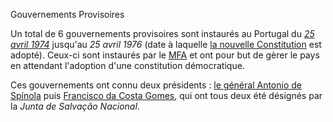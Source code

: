 Gouvernements Provisoires

Un total de 6 gouvernements provisoires sont instaurés au Portugal du *[25 avril 1974](articles/Revo_Oeillet.md)* jusqu'au *25 avril 1976* (date à laquelle [la nouvelle Constitution](articles/Nouvelle_const.md) est adopté).
Ceux-ci sont instaurés par le [MFA](articles/MFA.md) et ont pour but de gèrer le pays en attendant l'adoption d'une constitution démocratique.

Ces gouvernements ont connu deux présidents : [le général Antonio de Spínola](articles/Anto_Spi.md) puis [Francisco da Costa Gomes](articles/costa_gomes.md), qui ont tous deux été désignés par la *Junta de Salvação Nacional*.
 